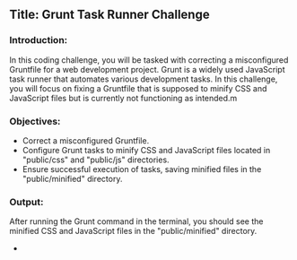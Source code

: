 ## Title: Grunt Task Runner Challenge 

### Introduction:
In this coding challenge, you will be tasked with correcting a misconfigured Gruntfile for a web development project. Grunt is a widely used JavaScript task runner that automates various development tasks. In this challenge, you will focus on fixing a Gruntfile that is supposed to minify CSS and JavaScript files but is currently not functioning as intended.m

### Objectives:

- Correct a misconfigured Gruntfile.
- Configure Grunt tasks to minify CSS and JavaScript files located in "public/css" and "public/js" directories.
- Ensure successful execution of tasks, saving minified files in the "public/minified" directory.

### Output:

After running the Grunt command in the terminal, you should see the minified CSS and JavaScript files in the "public/minified" directory.







-